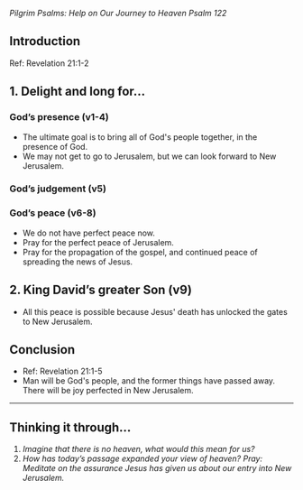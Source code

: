 *Pilgrim Psalms: Help on Our Journey to Heaven*
*Psalm 122*
## Introduction
Ref: Revelation 21:1-2
## 1. Delight and long for…
### God’s presence (v1-4)
- The ultimate goal is to bring all of God's people together, in the presence of God.
- We may not get to go to Jerusalem, but we can look forward to New Jerusalem.
### God’s judgement (v5)

### God’s peace (v6-8)
- We do not have perfect peace now.
- Pray for the perfect peace of Jerusalem.
- Pray for the propagation of the gospel, and continued peace of spreading the news of Jesus.
## 2. King David’s greater Son (v9)
- All this peace is possible because Jesus' death has unlocked the gates to New Jerusalem.

## Conclusion
- Ref: Revelation 21:1-5
- Man will be God's people, and the former things have passed away. There will be joy perfected in New Jerusalem.
----
## Thinking it through…
1. *Imagine that there is no heaven, what would this mean for us?*
2. *How has today’s passage expanded your view of heaven?*
*Pray: Meditate on the assurance Jesus has given us about our entry into New Jerusalem.*